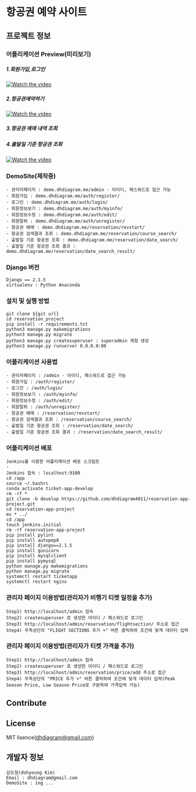 # 항공권 예약 사이트 

## 프로젝트 정보


### 어플리케이션 Preview(미리보기)

##### 1.회원가입,로그인
[![Watch the video](https://i.imgur.com/vKb2F1B.png)](https://youtu.be/DsrXO8n4UZg)

##### 2.항공권예약하기
[![Watch the video](https://i.imgur.com/vKb2F1B.png)](https://youtu.be/F0ADVSvMrIY)

##### 3.항공권 예매 내역 조회


##### 4.출발일 기준 항공권 조회
[![Watch the video](https://i.imgur.com/vKb2F1B.png)](https://youtu.be/-_Rx5qO1N0c)


### DemoSite(제작중)
    - 관리자페이지 : demo.dhdiagram.me/admin - 아이디, 패스워드로 접근 가능
    - 회원가입 : demo.dhdiagram.me/auth/register/
    - 로그인 : demo.dhdiagram.me/auth/login/
    - 회원정보보기 : demo.dhdiagram.me/auth/myinfo/
    - 회원정보수정 : demo.dhdiagram.me/auth/edit/
    - 회원탈퇴 : demo.dhdiagram.me/auth/unregister/
    - 항공권 예매 : demo.dhdiagram.me/reservation/revstart/
    - 항공권 검색결과 조회 : demo.dhdiagram.me/reservation/course_search/    
    - 출발일 기준 항공권 조회 : demo.dhdiagram.me/reservation/date_search/
    - 출발일 기준 항공권 조회 결과 : demo.dhdiagram.me/reservation/date_search_result/


### Django 버전
    Django == 2.1.5
    virtualenv : Python Anaconda


### 설치 및 실행 방법
    git clone ${git url}
    cd reservation_project
    pip install -r requirements.txt
    python3 manage.py makemigrations
    python3 manage.py migrate
    python3 manage.py createsuperuser : superadmin 계정 생성
    python3 manage.py runserver 0.0.0.0:80
       

### 어플리케이션 사용법
    - 관리자페이지 : /admin - 아이디, 패스워드로 접근 가능
    - 회원가입 : /auth/register/
    - 로그인 : /auth/login/
    - 회원정보보기 : /auth/myinfo/
    - 회원정보수정 : /auth/edit/
    - 회원탈퇴 : /auth/unregister/
    - 항공권 예매 : /reservation/revstart/
    - 항공권 검색결과 조회 : /reservation/course_search/    
    - 출발일 기준 항공권 조회 : /reservation/date_search/
    - 출발일 기준 항공권 조회 결과 : /reservation/date_search_result/


### 어플리케이션 배포
    Jenkins를 이용한 어플리케이션 배포 스크립트 
    -
    Jenkins 접속 : localhost:9100
    cd /app
    source ~/.bashrc
    conda activate ticket-app-develop
    rm -rf *
    git clone -b develop https://github.com/dhdiagram4011/reservation-app-project.git
    cd reservation-app-project
    mv * ../
    cd /app
    touch jenkins.initial
    rm -rf reservation-app-project
    pip install pylint
    pip install autopep8
    pip install django==2.1.5
    pip install gunicorn
    pip install mysqlclient
    pip install pymysql
    python manage.py makemigrations
    python manage.py migrate 
    systemctl restart ticketapp
    systemctl restart nginx


### 관리자 페이지 이용방법(관리자가 비행기 티켓 일정을 추가)
    Step1) http://localhost/admin 접속
    Step2) createsuperuser 로 생성한 아이디 / 패스워드로 로그인
    Step3) http://localhost/admin/reservation/flightsection/ 주소로 접근
    Step4) 우측상단의 "FLIGHT SECTIONS 추가 +" 버튼 클릭하여 조건에 맞게 데이터 입력 


### 관리자 페이지 이용방법(관리자가 티켓 가격을 추가)
    Step1) http://localhost/admin 접속
    Step2) createsuperuser 로 생성한 아이디 / 패스워드로 로그인
    Step3) http://localhost/admin/reservation/price/add 주소로 접근
    Step4) 우측상단의 "PRICE 추가 +" 버튼 클릭하여 조건에 맞게 데이터 입력(Peak Season Price, Low Season Price로 구분하여 가격입력 가능)



## Contribute


## License

MIT lisence(dhdiagram@gmail.com)

## 개발자 정보

    김도형(dohyoung Kim)
    Email : dhdiagram@gmail.com
    DemoSite : ing ... 

